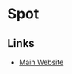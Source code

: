 # Spot

<!--
https://artifacthub.io/packages/helm/spot/ocean-controller
https://artifacthub.io/packages/helm/spot/wave-operator
-->

## Links

- [Main Website](https://spot.io/)
